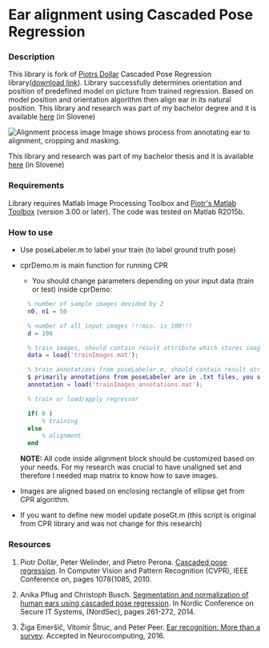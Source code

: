 # Ear alignment using Cascaded Pose Regression

### Description
This library is fork of [Piotrs Dollar](https://github.com/pdollar/) Cascaded Pose Regression library([download link](http://pdollar.github.io/files/code/cpr/cprV1.00.zip)). Library successfully determines orientation and position of predefined model on picture from trained regression. Based on model position and orientation algorithm then align ear in its natural position. This library and research was part of my bachelor degree and it is available [here](http://eprints.fri.uni-lj.si/3674/1/63110173-METOD_RIBI%C4%8C-Vpliv_poravnave_na_uspe%C5%A1nost_razpoznavanja_uhljev-1.pdf) (in Slovene)

![Alignment process image](https://github.com/metodribic/ear-alignment-cpr/blob/master/flow.png "Alignment process, from annotations to alignment, cropping and masking")
Image shows process from annotating ear to alignment, cropping and masking.

This library and research was part of my bachelor thesis and it is available [here](http://eprints.fri.uni-lj.si/3674/1/63110173-METOD_RIBI%C4%8C-Vpliv_poravnave_na_uspe%C5%A1nost_razpoznavanja_uhljev-1.pdf) (in Slovene)

### Requirements
Library requires Matlab Image Processing Toolbox and [Piotr's Matlab Toolbox](http://pdollar.github.io/toolbox/) (version 3.00 or later). The code was tested on Matlab R2015b.

### How to use

- Use poseLabeler.m to label your train (to label ground truth pose)
- cprDemo.m is main function for running CPR
  - You should change parameters depending on your input data (train or test) inside cprDemo:
  ```matlab
  	% number of sample images devided by 2
  	n0, n1 = 50 

  	% number of all input images !!!min. is 100!!!
  	d = 100 

  	% train images, should contain result attribute which stores images
  	data = load('trainImages.mat'); 

  	% train annotations from poseLabeler.m, should contain result atribute which stores annotations
  	$ primarily annotations from poseLabeler are in .txt files, you should use txt_to_mat_converter.m to convert .txt files into one .mat file
  	annotation = load('trainImages_annotations.mat');

  	% train or load/apply regressor

	if( 0 ) 
		% training
	else
		% alignment
	end
   ```

  **NOTE:** All code inside alignment block should be customized based on your needs. For my research was crucial to have unaligned set and therefore I needed map matrix to know how to save images.

- Images are aligned based on enclosing rectangle of ellipse get from CPR algorithm.
- If you want to define new model update poseGt.m (this script is original from CPR library and was not change for this research)
  
### Resources
1. Piotr Dollár, Peter Welinder, and Pietro Perona. [Cascaded pose regression](http://web.bii.a-star.edu.sg/~zhangxw/files/Cascaded%20pose%20regression.pdf). In Computer Vision and Pattern Recognition (CVPR), IEEE Conference on, pages 1078{1085, 2010.

2. Anika Pflug and Christoph Busch. [Segmentation and normalization of human ears using cascaded pose regression](https://www.dasec.h-da.de/wp-content/uploads/2014/07/PflugBuch-CPR-NordSec2014.pdf). In Nordic Conference on Secure IT Systems, (NordSec), pages 261-272, 2014.

3. Žiga Emeršič, Vitomir Štruc, and Peter Peer. [Ear recognition: More than a survey](https://arxiv.org/pdf/1611.06203v1.pdf). Accepted in Neurocomputing, 2016.
